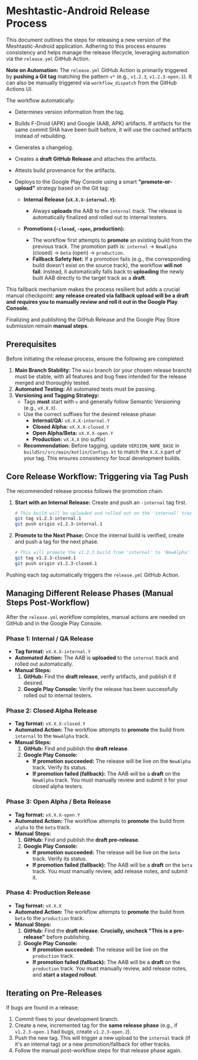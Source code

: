 # Meshtastic-Android Release Process

This document outlines the steps for releasing a new version of the Meshtastic-Android application. Adhering to this process ensures consistency and helps manage the release lifecycle, leveraging automation via the `release.yml` GitHub Action.

**Note on Automation:** The `release.yml` GitHub Action is primarily triggered by **pushing a Git tag** matching the pattern `v*` (e.g., `v1.2.3`, `v1.2.3-open.1`). It can also be manually triggered via `workflow_dispatch` from the GitHub Actions UI.

The workflow automatically:
*   Determines version information from the tag.
*   Builds F-Droid (APK) and Google (AAB, APK) artifacts. If artifacts for the same commit SHA have been built before, it will use the cached artifacts instead of rebuilding.
*   Generates a changelog.
*   Creates a **draft GitHub Release** and attaches the artifacts.
*   Attests build provenance for the artifacts.
*   Deploys to the Google Play Console using a smart **"promote-or-upload"** strategy based on the Git tag:

    *   **Internal Release (`vX.X.X-internal.Y`):**
        *   Always **uploads** the AAB to the `internal` track. The release is automatically finalized and rolled out to internal testers.

    *   **Promotions (`-closed`, `-open`, production):**
        *   The workflow first attempts to **promote** an existing build from the previous track. The promotion path is: `internal` -> `NewAlpha` (closed) -> `beta` (open) -> `production`.
        *   **Fallback Safety Net:** If a promotion fails (e.g., the corresponding build doesn't exist on the source track), the workflow **will not fail**. Instead, it automatically falls back to **uploading** the newly built AAB directly to the target track as a **draft**.

This fallback mechanism makes the process resilient but adds a crucial manual checkpoint: **any release created via fallback upload will be a draft and requires you to manually review and roll it out in the Google Play Console.**

Finalizing and publishing the GitHub Release and the Google Play Store submission remain **manual steps**.

## Prerequisites

Before initiating the release process, ensure the following are completed:

1.  **Main Branch Stability:** The `main` branch (or your chosen release branch) must be stable, with all features and bug fixes intended for the release merged and thoroughly tested.
2.  **Automated Testing:** All automated tests must be passing.
3.  **Versioning and Tagging Strategy:**
    *   Tags **must** start with `v` and generally follow Semantic Versioning (e.g., `vX.X.X`).
    *   Use the correct suffixes for the desired release phase:
        *   **Internal/QA:** `vX.X.X-internal.Y`
        *   **Closed Alpha:** `vX.X.X-closed.Y`
        *   **Open Alpha/Beta:** `vX.X.X-open.Y`
        *   **Production:** `vX.X.X` (no suffix)
    *   **Recommendation:** Before tagging, update `VERSION_NAME_BASE` in `buildSrc/src/main/kotlin/Configs.kt` to match the `X.X.X` part of your tag. This ensures consistency for local development builds.

## Core Release Workflow: Triggering via Tag Push

The recommended release process follows the promotion chain.

1.  **Start with an Internal Release:** Create and push an `-internal` tag first.
    ```bash
    # This build will be uploaded and rolled out on the 'internal' track
    git tag v1.2.3-internal.1
    git push origin v1.2.3-internal.1
    ```
2.  **Promote to the Next Phase:** Once the internal build is verified, create and push a tag for the next phase.
    ```bash
    # This will promote the v1.2.3 build from 'internal' to 'NewAlpha'
    git tag v1.2.3-closed.1
    git push origin v1.2.3-closed.1
    ```

Pushing each tag automatically triggers the `release.yml` GitHub Action.

## Managing Different Release Phases (Manual Steps Post-Workflow)

After the `release.yml` workflow completes, manual actions are needed on GitHub and in the Google Play Console.

### Phase 1: Internal / QA Release
*   **Tag format:** `vX.X.X-internal.Y`
*   **Automated Action:** The AAB is **uploaded** to the `internal` track and rolled out automatically.
*   **Manual Steps:**
    1.  **GitHub:** Find the **draft release**, verify artifacts, and publish it if desired.
    2.  **Google Play Console:** Verify the release has been successfully rolled out to internal testers.

### Phase 2: Closed Alpha Release
*   **Tag format:** `vX.X.X-closed.Y`
*   **Automated Action:** The workflow attempts to **promote** the build from `internal` to the `NewAlpha` track.
*   **Manual Steps:**
    1.  **GitHub:** Find and publish the **draft release**.
    2.  **Google Play Console:**
        *   **If promotion succeeded:** The release will be live on the `NewAlpha` track. Verify its status.
        *   **If promotion failed (fallback):** The AAB will be a **draft** on the `NewAlpha` track. You must manually review and submit it for your closed alpha testers.

### Phase 3: Open Alpha / Beta Release
*   **Tag format:** `vX.X.X-open.Y`
*   **Automated Action:** The workflow attempts to **promote** the build from `alpha` to the `beta` track.
*   **Manual Steps:**
    1.  **GitHub:** Find and publish the **draft pre-release**.
    2.  **Google Play Console:**
        *   **If promotion succeeded:** The release will be live on the `beta` track. Verify its status.
        *   **If promotion failed (fallback):** The AAB will be a **draft** on the `beta` track. You must manually review, add release notes, and submit it.

### Phase 4: Production Release
*   **Tag format:** `vX.X.X`
*   **Automated Action:** The workflow attempts to **promote** the build from `beta` to the `production` track.
*   **Manual Steps:**
    1.  **GitHub:** Find the **draft release**. **Crucially, uncheck "This is a pre-release"** before publishing.
    2.  **Google Play Console:**
        *   **If promotion succeeded:** The release will be live on the `production` track.
        *   **If promotion failed (fallback):** The AAB will be a **draft** on the `production` track. You must manually review, add release notes, and **start a staged rollout**.

## Iterating on Pre-Releases

If bugs are found in a release:
1.  Commit fixes to your development branch.
2.  Create a new, incremented tag for the **same release phase** (e.g., if `v1.2.3-open.1` had bugs, create `v1.2.3-open.2`).
3.  Push the new tag. This will trigger a new upload to the `internal` track (if it's an internal tag) or a new promotion/fallback for other tracks.
4.  Follow the manual post-workflow steps for that release phase again.
